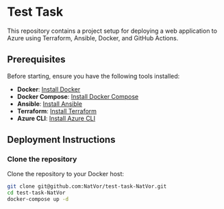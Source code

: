 # Test Task 

This repository contains a project setup for deploying a web application to Azure using Terraform, Ansible, Docker, and GitHub Actions.

## Prerequisites

Before starting, ensure you have the following tools installed:

- **Docker**: [Install Docker](https://docs.docker.com/engine/install/ubuntu/)
- **Docker Compose**: [Install Docker Compose](https://docs.docker.com/compose/install/)
- **Ansible**: [Install Ansible](https://docs.ansible.com/ansible/latest/installation_guide/index.html)
- **Terraform**: [Install Terraform](https://www.terraform.io/downloads.html)
- **Azure CLI**: [Install Azure CLI](https://learn.microsoft.com/en-us/cli/azure/install-azure-cli)

## Deployment Instructions

### Clone the repository

Clone the repository to your Docker host:

```bash
git clone git@github.com:NatVor/test-task-NatVor.git
cd test-task-NatVor
docker-compose up -d
